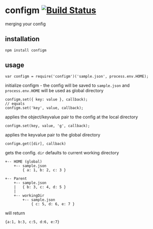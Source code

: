 # configm [![Build Status](https://secure.travis-ci.org/Bonuspunkt/configm.png)](http://travis-ci.org/Bonuspunkt/configm)
merging your config

## installation
    npm install configm

## usage
    var configm = require('configm')('sample.json', process.env.HOME);
initialize configm - the config will be saved to `sample.json` and `process.env.HOME` will be used as global directory

    configm.set({ key: value }, callback);
    // equals
    configm.set('key', value, callback);
applies the object/keyvalue pair to the config at the local directory

    configm.set(key, value, 'g', callback);
applies the keyvalue pair to the global directory

    configm.get([dir], callback)
gets the config. `dir` defaults to current working directory

    +-- HOME (global)
        +-- sample.json
            { a: 1, b: 2, c: 3 }
    
    +-- Parent
        +-- sample.json
        |   { b: 3, c: 4, d: 5 }
        |
        +-- workingDir
            +-- sample.json
                { c: 5, d: 6, e: 7 }
will return

    {a:1, b:3, c:5, d:6, e:7}
